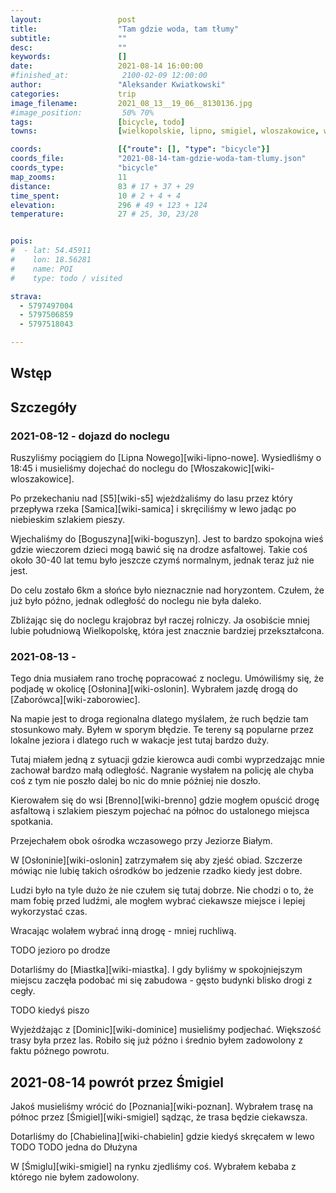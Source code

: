 ```yaml
---
layout:                 post
title:                  "Tam gdzie woda, tam tłumy"
subtitle:               ""
desc:                   ""
keywords:               []
date:                   2021-08-14 16:00:00
#finished_at:            2100-02-09 12:00:00
author:                 "Aleksander Kwiatkowski"
categories:             trip
image_filename:         2021_08_13__19_06__8130136.jpg
#image_position:         50% 70%
tags:                   [bicycle, todo]
towns:                  [wielkopolskie, lipno, smigiel, wloszakowice, wijewo, przemet]

coords:                 [{"route": [], "type": "bicycle"}]
coords_file:            "2021-08-14-tam-gdzie-woda-tam-tlumy.json"
coords_type:            "bicycle"
map_zooms:              11
distance:               83 # 17 + 37 + 29
time_spent:             10 # 2 + 4 + 4
elevation:              296 # 49 + 123 + 124
temperature:            27 # 25, 30, 23/28


pois:
#  - lat: 54.45911
#    lon: 18.56281
#    name: POI
#    type: todo / visited

strava:
  - 5797497004
  - 5797506859
  - 5797518043

---
```



## Wstęp

## Szczegóły

### 2021-08-12 - dojazd do noclegu

Ruszyliśmy pociągiem do [Lipna Nowego][wiki-lipno-nowe]. Wysiedliśmy
o 18:45 i musieliśmy dojechać do noclegu do [Włoszakowic][wiki-wloszakowice].

Po przekechaniu nad [S5][wiki-s5] wjeżdżaliśmy do lasu przez który
przepływa rzeka [Samica][wiki-samica] i skręciliśmy w lewo jadąc po
niebieskim szlakiem pieszy.

Wjechaliśmy do [Boguszyna][wiki-boguszyn]. Jest to bardzo spokojna wieś
gdzie wieczorem dzieci mogą bawić się na drodze asfaltowej. Takie coś około 30-40
lat temu było jeszcze czymś normalnym, jednak teraz już nie jest.

Do celu zostało 6km a słońce było nieznacznie nad horyzontem. Czułem, że
już było późno, jednak odległość do noclegu nie była daleko.

Zbliżając się do noclegu krajobraz był raczej rolniczy. Ja osobiście
mniej lubie południową Wielkopolskę, która jest znacznie
bardziej przekształcona.

### 2021-08-13 -

Tego dnia musiałem rano trochę popracować z noclegu. Umówiliśmy się, że podjadę
w okolicę [Osłonina][wiki-oslonin].
Wybrałem jazdę drogą do [Zaborówca][wiki-zaborowiec].

Na mapie jest to droga regionalna dlatego myślałem, że ruch będzie tam
stosunkowo mały. Byłem w sporym błędzie. Te tereny są popularne przez
lokalne jeziora i dlatego ruch w wakacje jest tutaj bardzo duży.

Tutaj miałem jedną z sytuacji gdzie kierowca audi combi wyprzedzając mnie
zachował bardzo małą odległość. Nagranie wysłałem na policję ale chyba
coś z tym nie poszło dalej bo nic do mnie później nie doszło.

Kierowałem się do wsi [Brenno][wiki-brenno] gdzie mogłem opuścić drogę
asfaltową i szlakiem pieszym pojechać na północ do ustalonego miejsca
spotkania.

Przejechałem obok ośrodka wczasowego przy Jeziorze Białym.

W [Osłoninie][wiki-oslonin] zatrzymałem się aby zjeść obiad. Szczerze mówiąc
nie lubię takich ośrodków bo jedzenie rzadko kiedy jest dobre.

Ludzi było na tyle dużo że nie czułem się tutaj dobrze. Nie chodzi o to, że
mam fobię przed ludźmi, ale mogłem wybrać ciekawsze miejsce i lepiej
wykorzystać czas.

Wracając wolałem wybrać inną drogę - mniej ruchliwą.

TODO jezioro po drodze

Dotarliśmy do [Miastka][wiki-miastka]. I gdy byliśmy
w spokojniejszym miejscu zaczęła podobać mi się zabudowa - gęsto budynki
blisko drogi z cegły.

TODO kiedyś piszo

Wyjeżdżając z [Dominic][wiki-dominice] musieliśmy podjechać. Większość trasy
była przez las. Robiło się już późno i średnio byłem zadowolony z faktu
późnego powrotu.

## 2021-08-14 powrót przez Śmigiel

Jakoś musieliśmy wrócić do [Poznania][wiki-poznan]. Wybrałem trasę
na północ przez [Śmigiel][wiki-smigiel] sądząc, że trasa będzie ciekawsza.

Dotarliśmy do [Chabielina][wiki-chabielin] gdzie kiedyś skręcałem w lewo TODO
TODO jedna do Dłużyna

W [Śmiglu][wiki-smigiel] na rynku zjedliśmy coś. Wybrałem
kebaba z którego nie byłem zadowolony.
